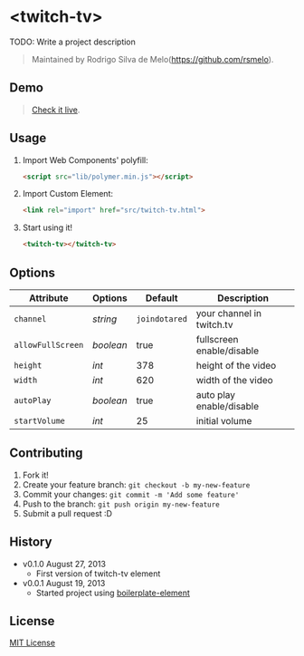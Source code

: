 # &lt;twitch-tv&gt;

TODO: Write a project description

> Maintained by Rodrigo Silva de Melo(https://github.com/rsmelo).

## Demo

> [Check it live](http://customelements.github.io/twitch-tv).

## Usage

1. Import Web Components' polyfill:

	```html
	<script src="lib/polymer.min.js"></script>
	```

2. Import Custom Element:

	```html
	<link rel="import" href="src/twitch-tv.html">
	```

3. Start using it!

	```html
	<twitch-tv></twitch-tv>
	```

## Options  

Attribute  | Options                   | Default             | Description
---        | ---                       | ---                 | ---
`channel`         | *string*                  | `joindotared`       | your channel in twitch.tv
`allowFullScreen` | *boolean* 	   | true               | fullscreen enable/disable
`height`   | *int*                     | 378               | height of the video
`width`   | *int*                     | 620               | width of the video
`autoPlay`   | *boolean*                    | true               | auto play enable/disable
`startVolume`   | *int*                    | 25               | initial volume


## Contributing

1. Fork it!
2. Create your feature branch: `git checkout -b my-new-feature`
3. Commit your changes: `git commit -m 'Add some feature'`
4. Push to the branch: `git push origin my-new-feature`
5. Submit a pull request :D

## History

* v0.1.0 August 27, 2013
	* First version of twitch-tv element
* v0.0.1 August 19, 2013
	* Started project using [boilerplate-element](https://github.com/customelements/boilerplate-element)

## License

[MIT License](http://opensource.org/licenses/MIT)